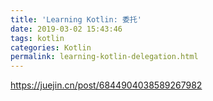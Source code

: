 ```yaml
---
title: 'Learning Kotlin: 委托'
date: 2019-03-02 15:43:46
tags: kotlin
categories: Kotlin
permalink: learning-kotlin-delegation.html
---
```


https://juejin.cn/post/6844904038589267982